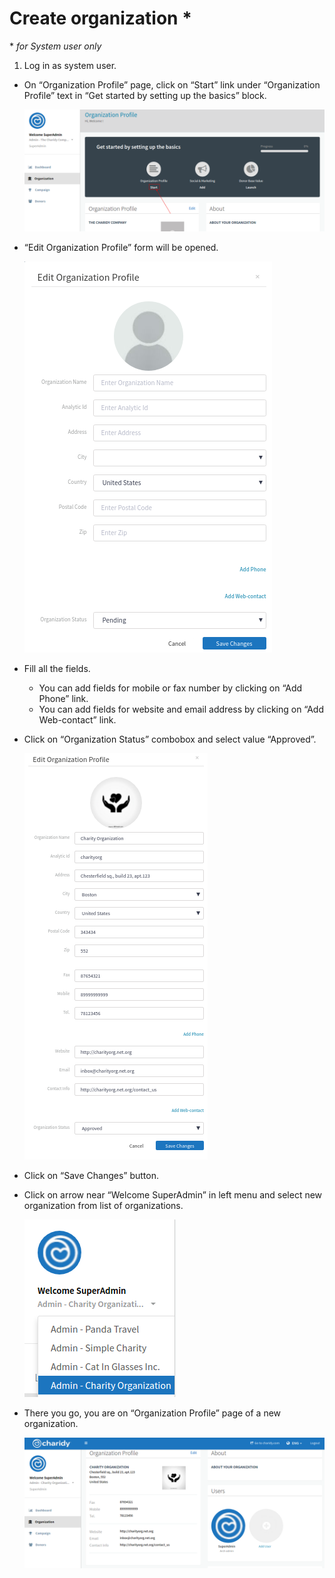 # Create organization * 
\* _for System user only_

1. Log in as system user.
- On “Organization Profile” page, click on “Start” link under “Organization Profile” text in “Get started by setting up the basics” block.

    ![](/assets/charidy-admin-user-guide/image19.png)

- “Edit Organization Profile” form will be opened. 
    
    ![](/assets/charidy-admin-user-guide/image24.png)

- Fill all the fields.
    - You can add fields for mobile or fax number by clicking on “Add Phone” link. 
    - You can add fields for website and email address by clicking on “Add Web-contact” link.
    
- Click on “Organization Status” combobox and select value “Approved”.

    ![](/assets/charidy-admin-user-guide/image34.png)

- Click on “Save Changes” button.
- Click on arrow near “Welcome SuperAdmin” in left menu and select new organization from list of organizations.

    ![](/assets/charidy-admin-user-guide/image13.png)
    
- There you go, you are on “Organization Profile” page of a new organization. 

    ![](/assets/charidy-admin-user-guide/image08.png)